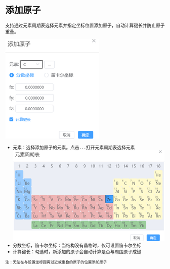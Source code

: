 # 添加原子

支持通过元素周期表选择元素并指定坐标位置添加原子，自动计算键长并防止原子重叠。

![](.././nested/qstudio_manual_build_addatom.png)
- 元素：选择添加原子的元素。点击`...`打开元素周期表选择元素
    ![](.././nested/qstudio_manual_build_modifyelement2.png)
- 分数坐标，笛卡尔坐标：当结构没有晶格时，仅可设置笛卡尔坐标
- 计算键长：勾选时，新添加的原子会自动计算是否与周围原子成键

```
注：无法在与设置坐标距离过近或重叠的原子的位置添加原子
```